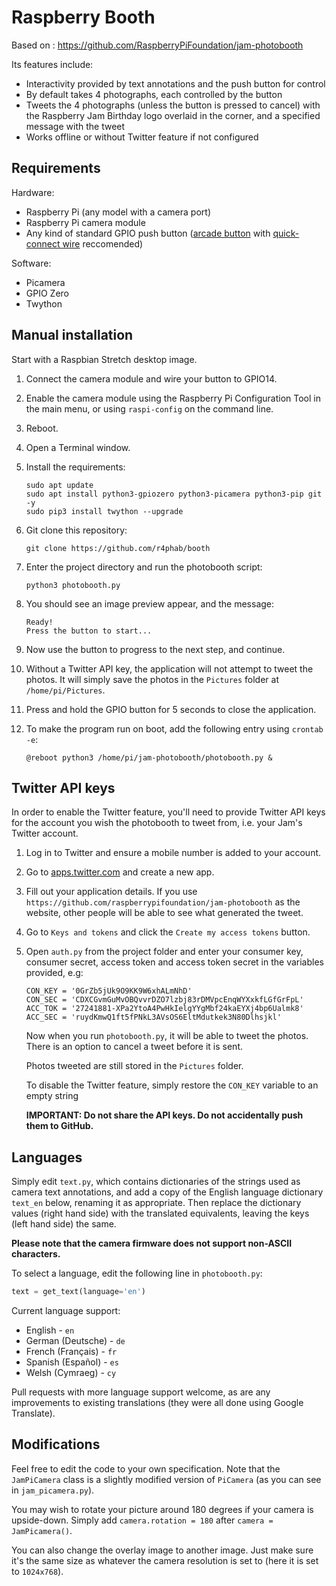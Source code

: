 # Raspberry Booth

Based on : https://github.com/RaspberryPiFoundation/jam-photobooth

Its features include:

- Interactivity provided by text annotations and the push button for control
- By default takes 4 photographs, each controlled by the button
- Tweets the 4 photographs (unless the button is pressed to cancel) with the
Raspberry Jam Birthday logo overlaid in the corner, and a specified message with
the tweet
- Works offline or without Twitter feature if not configured

## Requirements

Hardware:

- Raspberry Pi (any model with a camera port)
- Raspberry Pi camera module
- Any kind of standard GPIO push button ([arcade button](https://www.modmypi.com/raspberry-pi/sensors-1061/buttons-and-switches-1098/arcade-button-30mm-translucent-red)
with [quick-connect wire](https://www.modmypi.com/raspberry-pi/sensors-1061/buttons-and-switches-1098/arcade-button-quick-connect-wires-set-of-10-pairs)
reccomended)

Software:

- Picamera
- GPIO Zero
- Twython

## Manual installation

Start with a Raspbian Stretch desktop image.

1. Connect the camera module and wire your button to GPIO14.

1. Enable the camera module using the Raspberry Pi Configuration Tool in the
main menu, or using `raspi-config` on the command line.

1. Reboot.

1. Open a Terminal window.

1. Install the requirements:

    ```
    sudo apt update
    sudo apt install python3-gpiozero python3-picamera python3-pip git -y
    sudo pip3 install twython --upgrade
    ```

1. Git clone this repository:

    ```
    git clone https://github.com/r4phab/booth
    ```

1. Enter the project directory and run the photobooth script:

    ```
    python3 photobooth.py
    ```

1. You should see an image preview appear, and the message:

    ```
    Ready!
    Press the button to start...
    ```

1. Now use the button to progress to the next step, and continue.

1. Without a Twitter API key, the application will not attempt to tweet the
photos. It will simply save the photos in the `Pictures` folder at
`/home/pi/Pictures`.

1. Press and hold the GPIO button for 5 seconds to close the application.

1. To make the program run on boot, add the following entry using `crontab -e`:

    ```
    @reboot python3 /home/pi/jam-photobooth/photobooth.py &
    ```

## Twitter API keys

In order to enable the Twitter feature, you'll need to provide Twitter API keys
for the account you wish the photobooth to tweet from, i.e. your Jam's Twitter
account.

1. Log in to Twitter and ensure a mobile number is added to your account.

1. Go to [apps.twitter.com](https://apps.twitter.com/) and create a new app.

1. Fill out your application details. If you use
`https://github.com/raspberrypifoundation/jam-photobooth` as the website, other
people will be able to see what generated the tweet.

1. Go to `Keys and tokens` and click the `Create my access tokens` button.

1. Open `auth.py` from the project folder and enter your consumer key, consumer
secret, access token and access token secret in the variables provided, e.g:

    ```
    CON_KEY = '0GrZb5jUk9O9KK9W6xhALmNhD'
    CON_SEC = 'CDXCGvmGuMvOBQvvrDZO7lzbj83rDMVpcEnqWYXxkfLGfGrFpL'
    ACC_TOK = '27241881-XPa2YtoA4PwHkIelgYYgMbf24kaEYXj4bp6Ualmk8'
    ACC_SEC = 'ruydKmwQ1ft5fPNkL3AVsOS6EltMdutkek3N80Dlhsjkl'
    ```

    Now when you run `photobooth.py`, it will be able to tweet the photos. There
    is an option to cancel a tweet before it is sent.

    Photos tweeted are still stored in the `Pictures` folder.

    To disable the Twitter feature, simply restore the `CON_KEY` variable to an
    empty string

    **IMPORTANT: Do not share the API keys. Do not accidentally push them to
    GitHub.**

## Languages

Simply edit `text.py`, which contains dictionaries of the strings used as camera
text annotations, and add a copy of the English language dictionary `text_en`
below, renaming it as appropriate. Then replace the dictionary values (right
hand side) with the translated equivalents, leaving the keys (left hand side)
the same.

**Please note that the camera firmware does not support non-ASCII characters.**

To select a language, edit the following line in `photobooth.py`:

```python
text = get_text(language='en')
```

Current language support:

- English - `en`
- German (Deutsche) - `de`
- French (Français) - `fr`
- Spanish (Español) - `es`
- Welsh (Cymraeg) - `cy`

Pull requests with more language support welcome, as are any improvements to
existing translations (they were all done using Google Translate).

## Modifications

Feel free to edit the code to your own specification. Note that the
`JamPiCamera` class is a slightly modified version of `PiCamera` (as you can
see in `jam_picamera.py`).

You may wish to rotate your picture around 180 degrees if your camera is
upside-down. Simply add `camera.rotation = 180` after `camera = JamPicamera()`.

You can also change the overlay image to another image. Just make sure it's the
same size as whatever the camera resolution is set to (here it is set to
`1024x768`).
